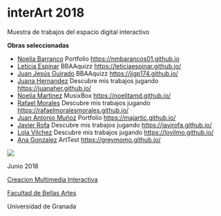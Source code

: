 # interArt 2018

Muestra de trabajos del espacio digital interactivo 

**Obras seleccionadas**

- [Noelia Barranco](http://github.com/nmbarancos01) Portfolio https://nmbarancos01.github.io
- [Leticia Espinar](http://github.com/leticiaespinar) BBAAquizz https://leticiaespinar.github.io/
- [Juan Jesús Guirado](http://github.com/jjgp174) BBAAquizz https://jjgp174.github.io/
- [Juana Hernandez](http://github.com/juanaher) Descubre mis trabajos jugando https://juanaher.github.io/
- [Noelia Martinez](http://github.com/noelitamd) MusixBox https://noelitamd.github.io/
- [Rafael Morales](http://github.com/rafaelmoralesmorales) Descubre mis trabajos jugando https://rafaelmoralesmorales.github.io/
- [Juan Antonio Muñoz](https://github.com/majartic) Portfolio https://majartic.github.io/
- [Javier Rofa](http://github.com/javirofa) Descubre mis trabajos jugando https://javirofa.github.io/
- [Lola Vilchez](http://github.com/lovilmo) Descubre mis trabajos jugando https://lovilmo.github.io/
- [Ana Gonzalez](https://github.com/greymomo/greymomo.github.io)  ArtTest https://greymomo.github.io/   



![](https://upload.wikimedia.org/wikipedia/commons/thumb/6/62/CC-BY-SA-Andere_Wikis_%28v%29.svg/200px-CC-BY-SA-Andere_Wikis_%28v%29.svg.png)

Junio 2018 

[Creacion Multimedia Interactiva](http://utopolis.ugr.es/cmi)

[Facultad de Bellas Artes](http://bellasartes.ugr.es)

Universidad de Granada
